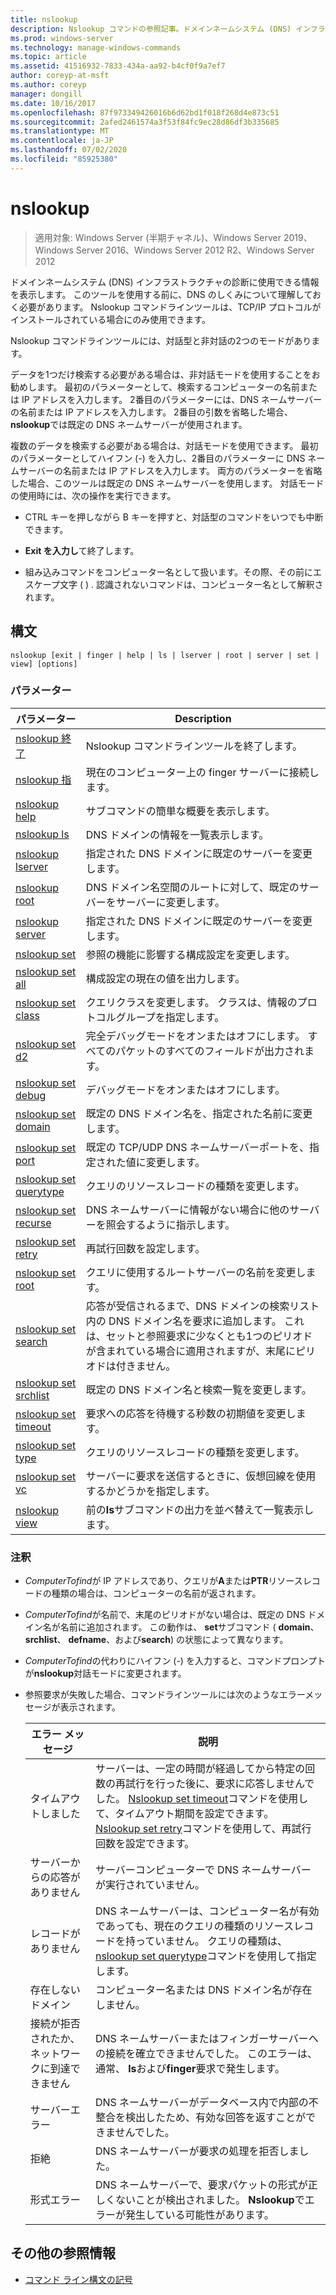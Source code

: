 ```yaml
---
title: nslookup
description: Nslookup コマンドの参照記事。ドメインネームシステム (DNS) インフラストラクチャの診断に使用できる情報が表示されます。
ms.prod: windows-server
ms.technology: manage-windows-commands
ms.topic: article
ms.assetid: 41516932-7833-434a-aa92-b4cf0f9a7ef7
author: coreyp-at-msft
ms.author: coreyp
manager: dongill
ms.date: 10/16/2017
ms.openlocfilehash: 87f973349426016b6d62bd1f018f268d4e873c51
ms.sourcegitcommit: 2afed2461574a3f53f84fc9ec28d86df3b335685
ms.translationtype: MT
ms.contentlocale: ja-JP
ms.lasthandoff: 07/02/2020
ms.locfileid: "85925380"
---
```

# <a name="nslookup"></a>nslookup

> 適用対象: Windows Server (半期チャネル)、Windows Server 2019、Windows Server 2016、Windows Server 2012 R2、Windows Server 2012

ドメインネームシステム (DNS) インフラストラクチャの診断に使用できる情報を表示します。 このツールを使用する前に、DNS のしくみについて理解しておく必要があります。 Nslookup コマンドラインツールは、TCP/IP プロトコルがインストールされている場合にのみ使用できます。

Nslookup コマンドラインツールには、対話型と非対話の2つのモードがあります。

データを1つだけ検索する必要がある場合は、非対話モードを使用することをお勧めします。 最初のパラメーターとして、検索するコンピューターの名前または IP アドレスを入力します。 2番目のパラメーターには、DNS ネームサーバーの名前または IP アドレスを入力します。 2番目の引数を省略した場合、 **nslookup**では既定の DNS ネームサーバーが使用されます。

複数のデータを検索する必要がある場合は、対話モードを使用できます。 最初のパラメーターとしてハイフン (-) を入力し、2番目のパラメーターに DNS ネームサーバーの名前または IP アドレスを入力します。 両方のパラメーターを省略した場合、このツールは既定の DNS ネームサーバーを使用します。 対話モードの使用時には、次の操作を実行できます。

- CTRL キーを押しながら B キーを押すと、対話型のコマンドをいつでも中断できます。

- **Exit を入力し**て終了します。

- 組み込みコマンドをコンピューター名として扱います。その際、その前にエスケープ文字 ( \) . 認識されないコマンドは、コンピューター名として解釈されます。

## <a name="syntax"></a>構文

```
nslookup [exit | finger | help | ls | lserver | root | server | set | view] [options]
```

### <a name="parameters"></a>パラメーター

| パラメーター | Description |
| --------- | ----------- |
| [nslookup 終了](nslookup-exit-command.md) | Nslookup コマンドラインツールを終了します。 |
| [nslookup 指](nslookup-finger-command.md) | 現在のコンピューター上の finger サーバーに接続します。 |
| [nslookup help](nslookup-help.md) | サブコマンドの簡単な概要を表示します。 |
| [nslookup ls](nslookup-ls.md) | DNS ドメインの情報を一覧表示します。 |
| [nslookup lserver](nslookup-lserver.md) | 指定された DNS ドメインに既定のサーバーを変更します。 |
| [nslookup root](nslookup-root.md) | DNS ドメイン名空間のルートに対して、既定のサーバーをサーバーに変更します。 |
| [nslookup server](nslookup-server.md) | 指定された DNS ドメインに既定のサーバーを変更します。 |
| [nslookup set](nslookup-set.md) | 参照の機能に影響する構成設定を変更します。 |
| [nslookup set all](nslookup-set-all.md) | 構成設定の現在の値を出力します。 |
| [nslookup set class](nslookup-set-class.md) | クエリクラスを変更します。 クラスは、情報のプロトコルグループを指定します。 |
| [nslookup set d2](nslookup-set-d2.md) | 完全デバッグモードをオンまたはオフにします。 すべてのパケットのすべてのフィールドが出力されます。 |
| [nslookup set debug](nslookup-set-debug.md) | デバッグモードをオンまたはオフにします。 |
| [nslookup set domain](nslookup-set-domain.md) | 既定の DNS ドメイン名を、指定された名前に変更します。 |
| [nslookup set port](nslookup-set-port.md) | 既定の TCP/UDP DNS ネームサーバーポートを、指定された値に変更します。 |
| [nslookup set querytype](nslookup-set-querytype.md) | クエリのリソースレコードの種類を変更します。 |
| [nslookup set recurse](nslookup-set-recurse.md) | DNS ネームサーバーに情報がない場合に他のサーバーを照会するように指示します。 |
| [nslookup set retry](nslookup-set-retry.md) | 再試行回数を設定します。 |
| [nslookup set root](nslookup-set-root.md) | クエリに使用するルートサーバーの名前を変更します。 |
| [nslookup set search](nslookup-set-search.md) | 応答が受信されるまで、DNS ドメインの検索リスト内の DNS ドメイン名を要求に追加します。 これは、セットと参照要求に少なくとも1つのピリオドが含まれている場合に適用されますが、末尾にピリオドは付きません。 |
| [nslookup set srchlist](nslookup-set-srchlist.md) | 既定の DNS ドメイン名と検索一覧を変更します。 |
| [nslookup set timeout](nslookup-set-timeout.md) | 要求への応答を待機する秒数の初期値を変更します。 |
| [nslookup set type](nslookup-set-type.md) | クエリのリソースレコードの種類を変更します。 |
| [nslookup set vc](nslookup-set-vc.md) | サーバーに要求を送信するときに、仮想回線を使用するかどうかを指定します。 |
| [nslookup view](nslookup-view.md) | 前の**ls**サブコマンドの出力を並べ替えて一覧表示します。 |

### <a name="remarks"></a>注釈

- *ComputerTofind*が IP アドレスであり、クエリが**A**または**PTR**リソースレコードの種類の場合は、コンピューターの名前が返されます。

- *ComputerTofind*が名前で、末尾のピリオドがない場合は、既定の DNS ドメイン名が名前に追加されます。 この動作は、 **set**サブコマンド ( **domain**、 **srchlist**、 **defname**、および**search**) の状態によって異なります。

- *ComputerTofind*の代わりにハイフン (-) を入力すると、コマンドプロンプトが**nslookup**対話モードに変更されます。

- 参照要求が失敗した場合、コマンドラインツールには次のようなエラーメッセージが表示されます。

  | エラー メッセージ | 説明 |
  | ------------- | ----------- |
  | タイムアウトしました |サーバーは、一定の時間が経過してから特定の回数の再試行を行った後に、要求に応答しませんでした。 [Nslookup set timeout](nslookup-set-timeout.md)コマンドを使用して、タイムアウト期間を設定できます。 [Nslookup set retry](nslookup-set-retry.md)コマンドを使用して、再試行回数を設定できます。 |
  | サーバーからの応答がありません | サーバーコンピューターで DNS ネームサーバーが実行されていません。 |
  | レコードがありません | DNS ネームサーバーは、コンピューター名が有効であっても、現在のクエリの種類のリソースレコードを持っていません。 クエリの種類は、 [nslookup set querytype](nslookup-set-querytype.md)コマンドを使用して指定します。 |
  | 存在しないドメイン | コンピューター名または DNS ドメイン名が存在しません。 |
  | 接続が拒否されたか、ネットワークに到達できません | DNS ネームサーバーまたはフィンガーサーバーへの接続を確立できませんでした。 このエラーは、通常、 **ls**および**finger**要求で発生します。 |
  | サーバーエラー | DNS ネームサーバーがデータベース内で内部の不整合を検出したため、有効な回答を返すことができませんでした。 |
  | 拒絶 | DNS ネームサーバーが要求の処理を拒否しました。 |
  | 形式エラー | DNS ネームサーバーで、要求パケットの形式が正しくないことが検出されました。 **Nslookup**でエラーが発生している可能性があります。 |

## <a name="additional-references"></a>その他の参照情報

- [コマンド ライン構文の記号](command-line-syntax-key.md)

